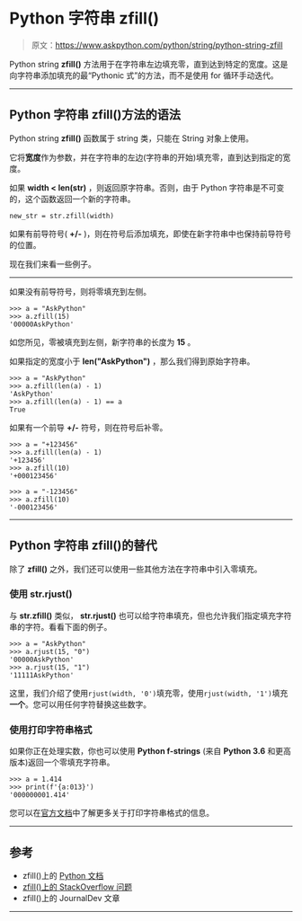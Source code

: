 # Python 字符串 zfill()

> 原文：<https://www.askpython.com/python/string/python-string-zfill>

Python string **zfill()** 方法用于在字符串左边填充零，直到达到特定的宽度。这是向字符串添加填充的最“Pythonic 式”的方法，而不是使用 for 循环手动迭代。

* * *

## Python 字符串 zfill()方法的语法

Python string **zfill()** 函数属于 string 类，只能在 String 对象上使用。

它将**宽度**作为参数，并在字符串的左边(字符串的开始)填充零，直到达到指定的宽度。

如果 **width < len(str)** ，则返回原字符串。否则，由于 Python 字符串是不可变的，这个函数返回一个新的字符串。

```
new_str = str.zfill(width)

```

如果有前导符号( **+/-** )，则在符号后添加填充，即使在新字符串中也保持前导符号的位置。

现在我们来看一些例子。

* * *

如果没有前导符号，则将零填充到左侧。

```
>>> a = "AskPython"
>>> a.zfill(15)
'00000AskPython'

```

如您所见，零被填充到左侧，新字符串的长度为 **15** 。

如果指定的宽度小于 **len("AskPython")** ，那么我们得到原始字符串。

```
>>> a = "AskPython"
>>> a.zfill(len(a) - 1)
'AskPython'
>>> a.zfill(len(a) - 1) == a
True

```

如果有一个前导 **+/-** 符号，则在符号后补零。

```
>>> a = "+123456"
>>> a.zfill(len(a) - 1)     
'+123456'
>>> a.zfill(10)
'+000123456'

>>> a = "-123456"
>>> a.zfill(10)
'-000123456'

```

* * *

## Python 字符串 zfill()的替代

除了 **zfill()** 之外，我们还可以使用一些其他方法在字符串中引入零填充。

### 使用 str.rjust()

与 **str.zfill()** 类似， **str.rjust()** 也可以给字符串填充，但也允许我们指定填充字符串的字符。看看下面的例子。

```
>>> a = "AskPython"
>>> a.rjust(15, "0")
'00000AskPython'
>>> a.rjust(15, "1")
'11111AskPython'

```

这里，我们介绍了使用`rjust(width, '0')`填充零，使用`rjust(width, '1')`填充**一个**。您可以用任何字符替换这些数字。

### 使用打印字符串格式

如果你正在处理实数，你也可以使用 **Python f-strings** (来自 **Python 3.6** 和更高版本)返回一个零填充字符串。

```
>>> a = 1.414
>>> print(f'{a:013}')
'000000001.414'

```

您可以在[官方文档](https://docs.python.org/2/library/string.html#formatexamples)中了解更多关于打印字符串格式的信息。

* * *

## 参考

*   zfill()上的 [Python 文档](https://docs.python.org/3.8/library/stdtypes.html?highlight=zfill#str.zfill)
*   [zfill()上的 StackOverflow 问题](https://stackoverflow.com/questions/339007/how-do-i-pad-a-string-with-zeroes)
*   zfill()上的 JournalDev 文章

* * *